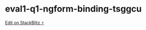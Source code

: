 # eval1-q1-ngform-binding-tsggcu

[Edit on StackBlitz ⚡️](https://stackblitz.com/edit/eval1-q1-ngform-binding-tsggcu)